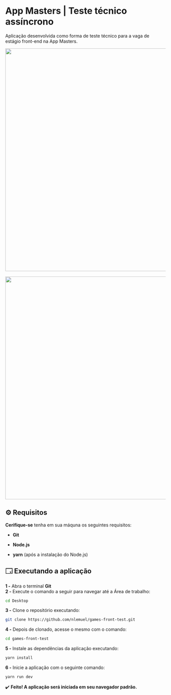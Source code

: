 # App Masters | Teste técnico assíncrono

Aplicação desenvolvida como forma de teste técnico para a vaga de estágio front-end na App Masters.

<div align="center">
<img src="https://github.com/nlemuel/hero-section/assets/53242511/a249300f-12f4-4f8e-90ca-307888e3b9b2" width="700px" />
</div>
<Br />
<div align="center">
<img src="https://github.com/nlemuel/hero-section/assets/53242511/ff6e5afc-9638-4f41-a68e-9c7509998307" width="700px" />
</div>

## ⚙️ Requisitos

**Cerifique-se** tenha em sua máquna os seguintes requisitos:

- **Git** 

- **Node.js** 

- **yarn**  (após a instalação do Node.js)

## 🗔 Executando a aplicação

**1 -** Abra o terminal **Git** <br />
**2 -** Execute o comando a seguir para navegar até a Área de trabalho: <br />

```bash
cd Desktop
```

**3 -** Clone o repositório executando: <br />

```bash
git clone https://github.com/nlemuel/games-front-test.git
```

**4 -** Depois de clonado, acesse o mesmo com o comando:

```bash
cd games-front-test
```

**5 -** Instale as dependências da aplicação executando:

```bash
yarn install
```

**6 -** Inicie a aplicação com o seguinte comando:

```bash
yarn run dev
```

✔️ **Feito! A aplicação será iniciada em seu navegador padrão.** <br/>
